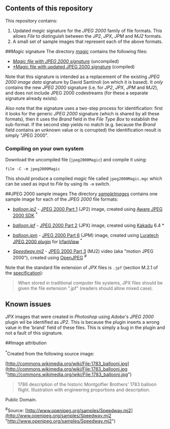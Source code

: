 ## Contents of this repository
This repository contains:

1. Updated *magic* signature for the *JPEG 2000* family of file formats. This allows *File* to distinguish between the *JP2*, *JPX*, *JPM* and *MJ2* formats. 
2. A small set of sample images that represent each of the above formats.

##*Magic* signature
The directory [*magic*][magic] contains the following files:

+ [*Magic file with JPEG 2000 signature*][magicUncompiled] (uncompiled)
+ [*Magic file with updated JPEG 2000 signature][magicCompiled] (compiled)

Note that this signature is intended as a replacement of the existing *JPEG 2000 image data* signature by David Santinoli (on which it is based). It *only* contains the new *JPEG 2000* signature (i.e. for *JP2*, *JPX*, *JPM* and *MJ2*), and does not include JPEG 2000 codestreams (for these a separate signature already exists).

Also note that the signature uses a two-step process for identification: first it looks for the generic *JPEG 2000* signature (which is shared by all these formats), then it uses the *Brand* field in the *File Type Box* to establish the sub-format. If the second step yields no match (e.g. because the *Brand* field contains an unknown value or is corrupted) the identification result is simply "JPEG 2000".

### Compiling on your own system
Download the uncompiled file (`jpeg2000Magic`) and compile it using:

`file -C -m jpeg2000Magic`

This should produce a compiled *magic* file called `jpeg2000Magic.mgc` which can be used as input to *File* by using its `-m` switch.

##JPEG 2000 sample images
The directory [*sampleImages*][sampleImages] contains one sample image for each of the *JPEG 2000* file formats:

+ [*balloon.jp2*][sampleJP2] - [JPEG 2000 Part 1][JP2] (JP2) image, created using [Aware JPEG 2000 SDK][Aware] <sup>*</sup>

+ [*balloon.jpf*][sampleJPX] - [JPEG 2000 Part 2][JPX] (JPX) image, created using [Kakadu][Kakadu] 6.4 *

+ [*balloon.jpm*][sampleJPM] - [JPEG 2000 Part 6][JPM] (JPM) image, created using [Luratech JPEG 2000 plugin][Luratech] for [IrfanView][IrfanView] <sup>*</sup>

+ [*Speedway.mj2*][sampleMJ2] - [JPEG 2000 Part 3][MJ2] (MJ2) video (aka "motion JPEG 2000"), created using [OpenJPEG][OpenJPEG] <sup>\#</sup>

Note that the standard file extension of *JPX* files is `.jpf` (section M.2.1 of the [specification][JPX]):

> When stored in traditional computer file systems, JPX files
> should be given the file extension ".jpf" (readers should allow mixed case).

## Known issues
*JPX* images that were created in *Photoshop* using *Adobe*'s *JPEG 2000* plugin wil be identified as *JP2*. This is because the plugin inserts a wrong value in the 'brand' field of these files. This is simply a bug in the plugin and not a fault of this signature.    

##Image attribution

<sup>*</sup>Created from the following source image: 


[http://commons.wikimedia.org/wiki/File:1783_balloonj.jpg](http://commons.wikimedia.org/wiki/File:1783_balloonj.jpg "http://commons.wikimedia.org/wiki/File:1783_balloonj.jpg")

> 1786 description of the historic Montgolfier Brothers' 1783 balloon flight. Illustration with engineering proportions and description.

Public Domain.

<sup>#</sup>Source: 
[http://www.openjpeg.org/samples/Speedway.mj2](http://www.openjpeg.org/samples/Speedway.mj2 "http://www.openjpeg.org/samples/Speedway.mj2")


[JP2]:http://www.jpeg.org/public/15444-1annexi.pdf
[JPX]:http://www.jpeg.org/public/15444-2annexm.pdf
[JPM]:http://www.jpeg.org/public/fcd15444-6.pdf
[MJ2]:http://www.jpeg.org/public/fcd15444-3.pdf

[Aware]:http://www.aware.com/imaging/jpeg2000sdk.html
[Kakadu]:http://www.kakadusoftware.com/
[Luratech]:https://www.luratech.com/en/products/imaging-solutions/additional-imaging-solutions.html
[IrfanView]:http://www.irfanview.com/
[OpenJPEG]:http://www.openjpeg.org/



[sampleJP2]:https://github.com/bitsgalore/jp2kMagic/tree/master/sampleImages/balloon.jp2
[sampleJPX]:https://github.com/bitsgalore/jp2kMagic/tree/master/sampleImages/balloon.jpf
[sampleJPM]:https://github.com/bitsgalore/jp2kMagic/tree/master/sampleImages/balloon.jpm
[sampleMJ2]:https://github.com/bitsgalore/jp2kMagic/tree/master/sampleImages/Speedway.mj2
[sampleImages]:https://github.com/bitsgalore/jp2kMagic/tree/master/sampleImages/
[magic]:https://github.com/bitsgalore/jp2kMagic/tree/master/magic/

[magicUncompiled]:https://github.com/bitsgalore/jp2kMagic/tree/master/magic/jpeg2000Magic
[magicCompiled]:https://github.com/bitsgalore/jp2kMagic/tree/master/magic/jpeg2000Magic.mgc